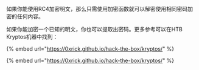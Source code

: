 如果你能使用RC4加密明文，那么只需使用加密函数就可以解密使用相同密码加密的任何内容。

如果你能加密一个已知的明文，你也可以提取出密码。更多参考可以在HTB Kryptos机器中找到：

{% embed url="https://0xrick.github.io/hack-the-box/kryptos/" %}

{% embed url="https://0xrick.github.io/hack-the-box/kryptos/" %}
